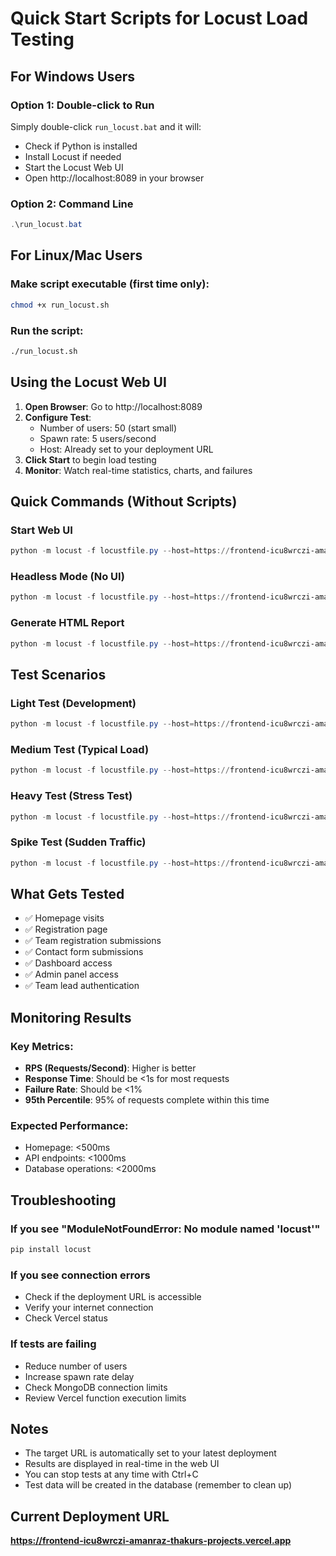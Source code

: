 # Quick Start Scripts for Locust Load Testing

## For Windows Users

### Option 1: Double-click to Run

Simply double-click `run_locust.bat` and it will:

- Check if Python is installed
- Install Locust if needed
- Start the Locust Web UI
- Open http://localhost:8089 in your browser

### Option 2: Command Line

```powershell
.\run_locust.bat
```

## For Linux/Mac Users

### Make script executable (first time only):

```bash
chmod +x run_locust.sh
```

### Run the script:

```bash
./run_locust.sh
```

## Using the Locust Web UI

1. **Open Browser**: Go to http://localhost:8089
2. **Configure Test**:
   - Number of users: 50 (start small)
   - Spawn rate: 5 users/second
   - Host: Already set to your deployment URL
3. **Click Start** to begin load testing
4. **Monitor**: Watch real-time statistics, charts, and failures

## Quick Commands (Without Scripts)

### Start Web UI

```powershell
python -m locust -f locustfile.py --host=https://frontend-icu8wrczi-amanraz-thakurs-projects.vercel.app
```

### Headless Mode (No UI)

```powershell
python -m locust -f locustfile.py --host=https://frontend-icu8wrczi-amanraz-thakurs-projects.vercel.app --users 50 --spawn-rate 5 --run-time 2m --headless
```

### Generate HTML Report

```powershell
python -m locust -f locustfile.py --host=https://frontend-icu8wrczi-amanraz-thakurs-projects.vercel.app --users 50 --spawn-rate 5 --run-time 2m --headless --html=report.html
```

## Test Scenarios

### Light Test (Development)

```powershell
python -m locust -f locustfile.py --host=https://frontend-icu8wrczi-amanraz-thakurs-projects.vercel.app --users 10 --spawn-rate 2 --run-time 1m --headless
```

### Medium Test (Typical Load)

```powershell
python -m locust -f locustfile.py --host=https://frontend-icu8wrczi-amanraz-thakurs-projects.vercel.app --users 50 --spawn-rate 5 --run-time 5m --headless
```

### Heavy Test (Stress Test)

```powershell
python -m locust -f locustfile.py --host=https://frontend-icu8wrczi-amanraz-thakurs-projects.vercel.app --users 200 --spawn-rate 10 --run-time 10m --headless
```

### Spike Test (Sudden Traffic)

```powershell
python -m locust -f locustfile.py --host=https://frontend-icu8wrczi-amanraz-thakurs-projects.vercel.app --users 500 --spawn-rate 50 --run-time 3m --headless
```

## What Gets Tested

- ✅ Homepage visits
- ✅ Registration page
- ✅ Team registration submissions
- ✅ Contact form submissions
- ✅ Dashboard access
- ✅ Admin panel access
- ✅ Team lead authentication

## Monitoring Results

### Key Metrics:

- **RPS (Requests/Second)**: Higher is better
- **Response Time**: Should be <1s for most requests
- **Failure Rate**: Should be <1%
- **95th Percentile**: 95% of requests complete within this time

### Expected Performance:

- Homepage: <500ms
- API endpoints: <1000ms
- Database operations: <2000ms

## Troubleshooting

### If you see "ModuleNotFoundError: No module named 'locust'"

```powershell
pip install locust
```

### If you see connection errors

- Check if the deployment URL is accessible
- Verify your internet connection
- Check Vercel status

### If tests are failing

- Reduce number of users
- Increase spawn rate delay
- Check MongoDB connection limits
- Review Vercel function execution limits

## Notes

- The target URL is automatically set to your latest deployment
- Results are displayed in real-time in the web UI
- You can stop tests at any time with Ctrl+C
- Test data will be created in the database (remember to clean up)

## Current Deployment URL

**https://frontend-icu8wrczi-amanraz-thakurs-projects.vercel.app**
